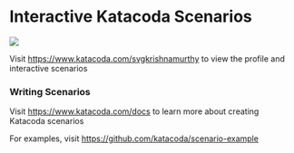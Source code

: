 # Interactive Katacoda Scenarios

[![](http://shields.katacoda.com/katacoda/svgkrishnamurthy/count.svg)](https://www.katacoda.com/svgkrishnamurthy "Get your profile on Katacoda.com")

Visit https://www.katacoda.com/svgkrishnamurthy to view the profile and interactive scenarios

### Writing Scenarios
Visit https://www.katacoda.com/docs to learn more about creating Katacoda scenarios

For examples, visit https://github.com/katacoda/scenario-example
